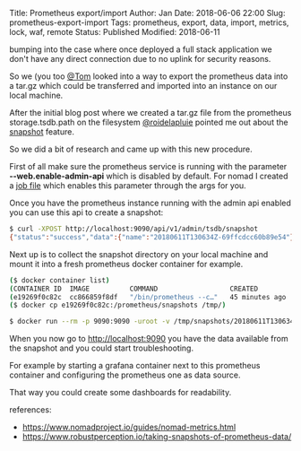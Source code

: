 Title:       Prometheus export/import
Author:      Jan
Date: 	     2018-06-06 22:00
Slug:	     prometheus-export-import
Tags: 	     prometheus, export, data, import, metrics, lock, waf, remote
Status:	     Published
Modified:    2018-06-11

bumping into the case where once deployed a full stack application we don't have any direct connection due to no uplink for security reasons.

So we (you too [@Tom](https://twitter.com/TomVanHumbeeck) looked into a way to export the prometheus data into a tar.gz which could be transferred and imported into an instance on our local machine.

After the initial blog post where we created a tar.gz file from the prometheus storage.tsdb.path on the filesystem [@roidelapluie](https://twitter.com/roidelapluie) pointed me out about the [snapshot](https://prometheus.io/docs/prometheus/latest/querying/api/#snapshot) feature.

So we did a bit of research and came up with this new procedure.

First of all make sure the prometheus service is running with the parameter **--web.enable-admin-api** which is disabled by default. For nomad I created a [job file](https://github.com/visibilityspots/nomad-consul-prometheus/blob/master/nomad/prometheus.hcl) which enables this parameter through the args for you.

Once you have the prometheus instance running with the admin api enabled you can use this api to create a snapshot:

```bash
$ curl -XPOST http://localhost:9090/api/v1/admin/tsdb/snapshot
{"status":"success","data":{"name":"20180611T130634Z-69ffcdcc60b89e54"}}
```

Next up is to collect the snapshot directory on your local machine and mount it into a fresh prometheus docker container for example.

```bash
($ docker container list)
(CONTAINER ID  IMAGE          COMMAND                  CREATED          STATUS          PORTS   NAMES)
(e19269f0c82c  cc866859f8df   "/bin/prometheus --c…"   45 minutes ago   Up 45 minutes           prometheus-eccbde40-c402-60cf-bee7-04a2e7e77883)
($ docker cp e19269f0c82c:/prometheus/snapshots /tmp/)

$ docker run --rm -p 9090:9090 -uroot -v /tmp/snapshots/20180611T130634Z-69ffcdcc60b89e54/:/prometheus prom/prometheus --config.file=/etc/prometheus/prometheus.yml --storage.tsdb.path=/prometheus
```

When you now go to [http://localhost:9090](http://localhost:9090) you have the data available from the snapshot and you could start troubleshooting.

For example by starting a grafana container next to this prometheus container and configuring the prometheus one as data source.

That way you could create some dashboards for readability.

references:
- https://www.nomadproject.io/guides/nomad-metrics.html
- https://www.robustperception.io/taking-snapshots-of-prometheus-data/


